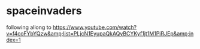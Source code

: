 # spaceinvaders
following allong to https://www.youtube.com/watch?v=f4coFYbYQzw&amp;list=PLjcN1EyupaQkAQyBCYKyf1jt1M1PiRJEp&amp;index=1

